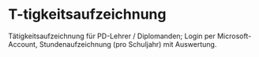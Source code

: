 # T-tigkeitsaufzeichnung
Tätigkeitsaufzeichnung für PD-Lehrer / Diplomanden; Login per Microsoft-Account, Stundenaufzeichnung (pro Schuljahr) mit Auswertung.
